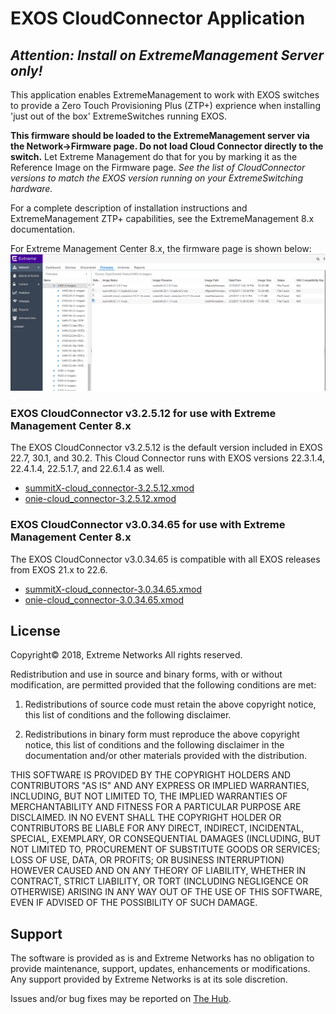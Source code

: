 # EXOS CloudConnector Application
## _Attention: Install on ExtremeManagement Server only!_
This application enables ExtremeManagement to work with EXOS switches to provide a Zero Touch Provisioning Plus (ZTP+) exprience when installing 'just out of the box' ExtremeSwitches running EXOS.

__This firmware should be loaded to the ExtremeManagement server via the Network->Firmware page. Do not load Cloud Connector directly to the switch.__ 
Let Extreme Management do that for you by marking it as the Reference Image on the Firmware page.
_See the list of CloudConnector versions to match the EXOS version running on your ExtremeSwitching hardware._

For a complete description of installation instructions and ExtremeManagement ZTP+ capabilities, see the ExtremeManagement 8.x documentation.

For Extreme Management Center 8.x, the firmware page is shown below:
![](EMC8_0.png "ExtremeManagement Reference image")

### EXOS CloudConnector v3.2.5.12 for use with Extreme Management Center 8.x
The EXOS CloudConnector v3.2.5.12 is the default version included in EXOS 22.7, 30.1, and 30.2.  This Cloud Connector runs with EXOS versions 22.3.1.4, 22.4.1.4, 22.5.1.7, and 22.6.1.4 as well.
- [summitX-cloud_connector-3.2.5.12.xmod](summitX-cloud_connector-3.2.5.12.xmod?raw=true)
- [onie-cloud_connector-3.2.5.12.xmod](onie-cloud_connector-3.2.5.12.xmod?raw=true)

### EXOS CloudConnector v3.0.34.65 for use with Extreme Management Center 8.x
The EXOS CloudConnector v3.0.34.65 is compatible with all EXOS releases from EXOS 21.x to 22.6.
- [summitX-cloud_connector-3.0.34.65.xmod](summitX-cloud_connector-3.0.34.65.xmod?raw=true)
- [onie-cloud_connector-3.0.34.65.xmod](onie-cloud_connector-3.0.34.65.xmod?raw=true)


## License
Copyright© 2018, Extreme Networks
All rights reserved.

Redistribution and use in source and binary forms, with or without modification,
are permitted provided that the following conditions are met:

1. Redistributions of source code must retain the above copyright notice, this
list of conditions and the following disclaimer.

2. Redistributions in binary form must reproduce the above copyright notice,
this list of conditions and the following disclaimer in the documentation
and/or other materials provided with the distribution.

THIS SOFTWARE IS PROVIDED BY THE COPYRIGHT HOLDERS AND CONTRIBUTORS "AS IS" AND
ANY EXPRESS OR IMPLIED WARRANTIES, INCLUDING, BUT NOT LIMITED TO, THE IMPLIED
WARRANTIES OF MERCHANTABILITY AND FITNESS FOR A PARTICULAR PURPOSE ARE
DISCLAIMED. IN NO EVENT SHALL THE COPYRIGHT HOLDER OR CONTRIBUTORS BE LIABLE
FOR ANY DIRECT, INDIRECT, INCIDENTAL, SPECIAL, EXEMPLARY, OR CONSEQUENTIAL
DAMAGES (INCLUDING, BUT NOT LIMITED TO, PROCUREMENT OF SUBSTITUTE GOODS OR
SERVICES; LOSS OF USE, DATA, OR PROFITS; OR BUSINESS INTERRUPTION) HOWEVER
CAUSED AND ON ANY THEORY OF LIABILITY, WHETHER IN CONTRACT, STRICT LIABILITY,
OR TORT (INCLUDING NEGLIGENCE OR OTHERWISE) ARISING IN ANY WAY OUT OF THE USE
OF THIS SOFTWARE, EVEN IF ADVISED OF THE POSSIBILITY OF SUCH DAMAGE.

## Support
The software is provided as is and Extreme Networks has no obligation to provide
maintenance, support, updates, enhancements or modifications.
Any support provided by Extreme Networks is at its sole discretion.

Issues and/or bug fixes may be reported on [The Hub](https://community.extremenetworks.com/extreme).


